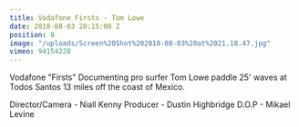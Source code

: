 ```yaml
---
title: Vodafone Firsts - Tom Lowe
date: 2018-08-03 20:15:00 Z
position: 8
image: "/uploads/Screen%20Shot%202018-08-03%20at%2021.18.47.jpg"
vimeo: 94154228
---
```


Vodafone "Firsts" Documenting pro surfer Tom Lowe paddle 25' waves at Todos Santos 13 miles off the coast of Mexico.

Director/Camera - Niall Kenny
Producer - Dustin Highbridge
D.O.P - Mikael Levine